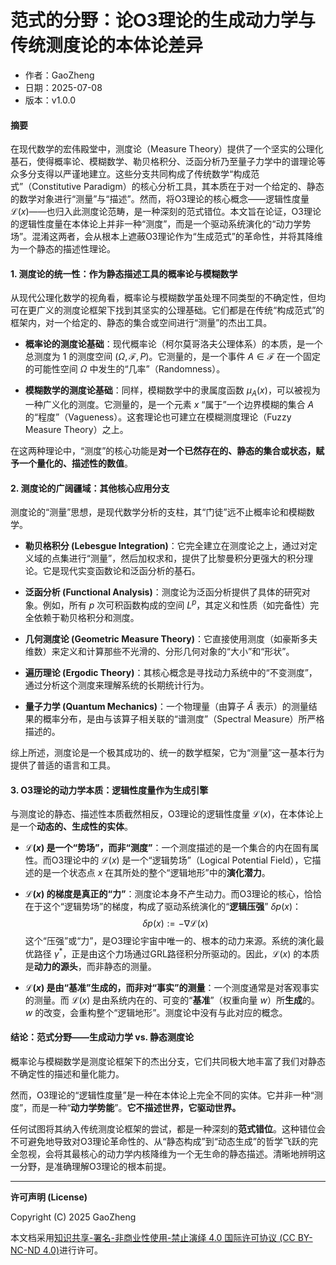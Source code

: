 # **范式的分野：论O3理论的生成动力学与传统测度论的本体论差异**

- 作者：GaoZheng
- 日期：2025-07-08
- 版本：v1.0.0

#### **摘要**

在现代数学的宏伟殿堂中，测度论（Measure Theory）提供了一个坚实的公理化基石，使得概率论、模糊数学、勒贝格积分、泛函分析乃至量子力学中的谱理论等众多分支得以严谨地建立。这些分支共同构成了传统数学“构成范式”（Constitutive Paradigm）的核心分析工具，其本质在于对一个给定的、静态的数学对象进行“测量”与“描述”。然而，将O3理论的核心概念——逻辑性度量 $\mathcal{L}(x)$——也归入此测度论范畴，是一种深刻的范式错位。本文旨在论证，O3理论的逻辑性度量在本体论上并非一种“测度”，而是一个驱动系统演化的“动力学势场”。混淆这两者，会从根本上遮蔽O3理论作为“生成范式”的革命性，并将其降维为一个静态的描述性理论。

#### **1. 测度论的统一性：作为静态描述工具的概率论与模糊数学**

从现代公理化数学的视角看，概率论与模糊数学虽处理不同类型的不确定性，但均可在更广义的测度论框架下找到其坚实的公理基础。它们都是在传统“构成范式”的框架内，对一个给定的、静态的集合或空间进行“测量”的杰出工具。

* **概率论的测度论基础**：现代概率论（柯尔莫哥洛夫公理体系）的本质，是一个总测度为 $1$ 的测度空间 $(\Omega, \mathcal{F}, P)$。它测量的，是一个事件 $A \in \mathcal{F}$ 在一个固定的可能性空间 $\Omega$ 中发生的“几率”（Randomness）。

* **模糊数学的测度论基础**：同样，模糊数学中的隶属度函数 $\mu_A(x)$，可以被视为一种广义化的测度。它测量的，是一个元素 $x$ “属于”一个边界模糊的集合 $A$ 的“程度”（Vagueness）。这套理论也可建立在模糊测度理论（Fuzzy Measure Theory）之上。

在这两种理论中，“测度”的核心功能是**对一个已然存在的、静态的集合或状态，赋予一个量化的、描述性的数值**。

#### **2. 测度论的广阔疆域：其他核心应用分支**

测度论的“测量”思想，是现代数学分析的支柱，其“门徒”远不止概率论和模糊数学。

* **勒贝格积分 (Lebesgue Integration)**：它完全建立在测度论之上，通过对定义域的点集进行“测量”，然后加权求和，提供了比黎曼积分更强大的积分理论。它是现代实变函数论和泛函分析的基石。

* **泛函分析 (Functional Analysis)**：测度论为泛函分析提供了具体的研究对象。例如，所有 $p$ 次可积函数构成的空间 $L^p$，其定义和性质（如完备性）完全依赖于勒贝格积分和测度。

* **几何测度论 (Geometric Measure Theory)**：它直接使用测度（如豪斯多夫维数）来定义和计算那些不光滑的、分形几何对象的“大小”和“形状”。

* **遍历理论 (Ergodic Theory)**：其核心概念是寻找动力系统中的“不变测度”，通过分析这个测度来理解系统的长期统计行为。

* **量子力学 (Quantum Mechanics)**：一个物理量（由算子 $\hat{A}$ 表示）的测量结果的概率分布，是由与该算子相关联的“谱测度”（Spectral Measure）所严格描述的。

综上所述，测度论是一个极其成功的、统一的数学框架，它为“测量”这一基本行为提供了普适的语言和工具。

#### **3. O3理论的动力学本质：逻辑性度量作为生成引擎**

与测度论的静态、描述性本质截然相反，O3理论的逻辑性度量 $\mathcal{L}(x)$，在本体论上是一个**动态的、生成性的实体**。

* **$\mathcal{L}(x)$ 是一个“势场”，而非“测度”**：一个测度描述的是一个集合的内在固有属性。而O3理论中的 $\mathcal{L}(x)$ 是一个“逻辑势场”（Logical Potential Field），它描述的是一个状态点 $x$ 在其所处的整个“逻辑地形”中的**演化潜力**。

* **$\mathcal{L}(x)$ 的梯度是真正的“力”**：测度论本身不产生动力。而O3理论的核心，恰恰在于这个“逻辑势场”的梯度，构成了驱动系统演化的“**逻辑压强**” $\delta p(x)$：
    $$\delta p(x) := -\nabla\mathcal{L}(x)$$
    这个“压强”或“力”，是O3理论宇宙中唯一的、根本的动力来源。系统的演化最优路径 $\gamma^*$，正是由这个力场通过GRL路径积分所驱动的。因此，$\mathcal{L}(x)$ 的本质是**动力的源头**，而非静态的测量。

* **$\mathcal{L}(x)$ 是由“基准”生成的，而非对“事实”的测量**：一个测度通常是对客观事实的测量。而 $\mathcal{L}(x)$ 是由系统内在的、可变的“**基准**”（权重向量 $w$）所**生成**的。$w$ 的改变，会重构整个“逻辑地形”。测度论中没有与此对应的概念。

#### **结论：范式分野——生成动力学 vs. 静态测度论**

概率论与模糊数学是测度论框架下的杰出分支，它们共同极大地丰富了我们对静态不确定性的描述和量化能力。

然而，O3理论的“逻辑性度量”是一种在本体论上完全不同的实体。它并非一种“测度”，而是一种“**动力学势能**”。**它不描述世界，它驱动世界。**

任何试图将其纳入传统测度论框架的尝试，都是一种深刻的**范式错位**。这种错位会不可避免地导致对O3理论革命性的、从“静态构成”到“动态生成”的哲学飞跃的完全忽视，会将其最核心的动力学内核降维为一个无生命的静态描述。清晰地辨明这一分野，是准确理解O3理论的根本前提。

---

**许可声明 (License)**

Copyright (C) 2025 GaoZheng 

本文档采用[知识共享-署名-非商业性使用-禁止演绎 4.0 国际许可协议 (CC BY-NC-ND 4.0)](https://creativecommons.org/licenses/by-nc-nd/4.0/deed.zh-Hans)进行许可。
